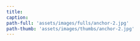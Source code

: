 ```yaml
---
title:
caption:
path-full: 'assets/images/fulls/anchor-2.jpg'
path-thumb: 'assets/images/thumbs/anchor-2.jpg'
---
```

